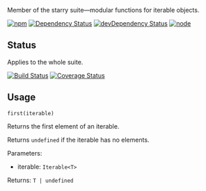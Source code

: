 Member of the starry suite—modular functions for iterable objects.

[![npm](https://img.shields.io/npm/v/starry.first.svg?style=flat-square)](https://www.npmjs.com/package/starry.first) [![Dependency Status](https://img.shields.io/david/starry.first.svg?style=flat-square)](https://david-dm.org/starry.first) [![devDependency Status](https://img.shields.io/david/dev/starry.first.svg?style=flat-square)](https://david-dm.org/starry.first#info=devDependencies) [![node](https://img.shields.io/node/v/starry.first.svg?style=flat-square)](https://nodejs.org/en/download/)

## Status

Applies to the whole suite.

[![Build Status](https://img.shields.io/travis/seangenabe/starry.svg?style=flat-square)](https://travis-ci.org/seangenabe/starry) [![Coverage Status](https://img.shields.io/coveralls/seangenabe/starry.svg?style=flat-square)](https://coveralls.io/github/seangenabe/starry)

## Usage

`first(iterable)`

Returns the first element of an iterable.

Returns `undefined` if the iterable has no elements.

Parameters:
* iterable: `Iterable<T>`

Returns: `T | undefined`

